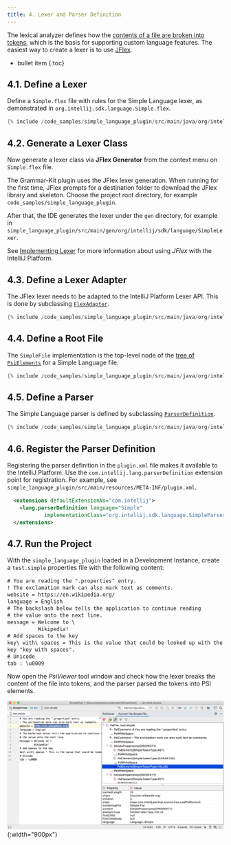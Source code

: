 ```yaml
---
title: 4. Lexer and Parser Definition
---
```

<!-- Copyright 2000-2020 JetBrains s.r.o. and other contributors. Use of this source code is governed by the Apache 2.0 license that can be found in the LICENSE file. -->

The lexical analyzer defines how the [contents of a file are broken into tokens](/reference_guide/custom_language_support/implementing_lexer.md), which is the basis for supporting custom language features.
The easiest way to create a lexer is to use [JFlex](https://jflex.de/).

* bullet item
{:toc}

## 4.1. Define a Lexer
Define a `Simple.flex` file with rules for the Simple Language lexer, as demonstrated in `org.intellij.sdk.language.Simple.flex`.
```java
{% include /code_samples/simple_language_plugin/src/main/java/org/intellij/sdk/language/Simple.flex %}
```

## 4.2. Generate a Lexer Class
Now generate a lexer class via **JFlex Generator** from the context menu on `Simple.flex` file.

The Grammar-Kit plugin uses the JFlex lexer generation.
When running for the first time, JFlex prompts for a destination folder to download the JFlex library and skeleton.
Choose the project root directory, for example `code_samples/simple_language_plugin`.

After that, the IDE generates the lexer under the `gen` directory, for example in `simple_language_plugin/src/main/gen/org/intellij/sdk/language/SimpleLexer`.

See [Implementing Lexer](/reference_guide/custom_language_support/implementing_lexer.md) for more information about using _JFlex_ with the IntelliJ Platform.

## 4.3. Define a Lexer Adapter
The JFlex lexer needs to be adapted to the IntelliJ Platform Lexer API.
This is done by subclassing [`FlexAdapter`](upsource:///platform/core-api/src/com/intellij/lexer/FlexAdapter.java). 
```java
{% include /code_samples/simple_language_plugin/src/main/java/org/intellij/sdk/language/SimpleLexerAdapter.java %}
```

## 4.4. Define a Root File
The `SimpleFile` implementation is the top-level node of the [tree of `PsiElements`](/reference_guide/custom_language_support/implementing_parser_and_psi.md) for a Simple Language file.
```java
{% include /code_samples/simple_language_plugin/src/main/java/org/intellij/sdk/language/psi/SimpleFile.java %}
```

## 4.5. Define a Parser
The Simple Language parser is defined by subclassing [`ParserDefinition`](upsource:///platform/core-api/src/com/intellij/lang/ParserDefinition.java). 
```java
{% include /code_samples/simple_language_plugin/src/main/java/org/intellij/sdk/language/SimpleParserDefinition.java %}
```

## 4.6. Register the Parser Definition
Registering the parser definition in the `plugin.xml` file makes it available to the IntelliJ Platform.
Use the `com.intellij.lang.parserDefinition` extension point for registration.
For example, see `simple_language_plugin/src/main/resources/META-INF/plugin.xml`.
```xml
  <extensions defaultExtensionNs="com.intellij">
    <lang.parserDefinition language="Simple" 
            implementationClass="org.intellij.sdk.language.SimpleParserDefinition"/>
  </extensions>
```

## 4.7. Run the Project
With the `simple_language_plugin` loaded in a Development Instance, create a `test.simple` properties file with the following content: 
```text
# You are reading the ".properties" entry.
! The exclamation mark can also mark text as comments.
website = https://en.wikipedia.org/
language = English
# The backslash below tells the application to continue reading
# the value onto the next line.
message = Welcome to \
          Wikipedia!
# Add spaces to the key
key\ with\ spaces = This is the value that could be looked up with the key "key with spaces".
# Unicode
tab : \u0009
```

Now open the *PsiViewer* tool window and check how the lexer breaks the content of the file into tokens, and the parser parsed the tokens into PSI elements.

![PSI Elements](img/psi_elements.png){:width="900px"}
